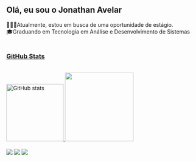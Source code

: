 ## Olá, eu sou o Jonathan Avelar

👨🏻‍💻Atualmente, estou em busca de uma oportunidade de estágio.
<br>
🎓Graduando em Tecnologia em Análise e Desenvolvimento de Sistemas
<br>
<br>

<div>

<a href="https://github.com/vazjonathan">
  <h3>GitHub Stats</h3>
<br>
<img height="150em" src="https://github-readme-stats-git-masterrstaa-rickstaa.vercel.app/api?username=vazjonathan&hide_title=true&show_icons=true&include_all_commits=false&count_private=true&line_height=25&hide=issues&bg_color=191622&title_color=FF79C6&text_color=E1E1E6&theme=jolly" alt="GitHub stats">
<img height="180em" src="https://github-readme-stats.vercel.app/api/top-langs/?username=VitoriaLuiz&layout=compact&bg_color=191622&title_color=FF79C6&text_color=E1E1E6"/>


</div>

<br>

<div>
   <a href="https://www.linkedin.com/in/rafaella-ballerini-45875016a" target="_blank"><img src="https://img.shields.io/badge/-LinkedIn-%230077B5?style=for-the-badge&logo=linkedin&logoColor=white" target="_blank"></a> 
  <a href="vazjonathan053@gmail.com" target="_blank"><img src="https://img.shields.io/badge/Gmail-D14836?style=for-the-badge&logo=gmail&logoColor=white" target="_blank"></a> 
  <a href="" target="_blank"><img src="https://img.shields.io/badge/-Instagram-%23E4405F?style=for-the-badge&logo=instagram&logoColor=white" target="_blank"></a>
</div>

##
<picture align="center">
  <source media="(prefers-color-scheme: dark)" srcset="https://raw.githubusercontent.com/mari4souza/mari4souza/output/github-contribution-grid-snake-dark.svg">
